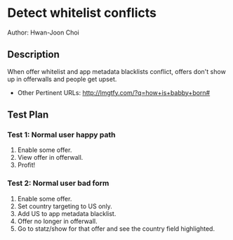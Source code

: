 # Detect whitelist conflicts

Author: Hwan-Joon Choi


## Description
When offer whitelist and app metadata blacklists conflict, offers don't show up in offerwalls and people get upset.

* Other Pertinent URLs: http://lmgtfy.com/?q=how+is+babby+born#


## Test Plan

### Test 1: Normal user happy path

1. Enable some offer.
2. View offer in offerwall.
3. Profit!


### Test 2: Normal user bad form

1. Enable some offer.
2. Set country targeting to US only.
3. Add US to app metadata blacklist.
4. Offer no longer in offerwall.
5. Go to statz/show for that offer and see the country field highlighted.
